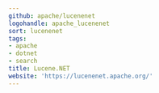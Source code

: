 ```yaml
---
github: apache/lucenenet
logohandle: apache_lucenenet
sort: lucenenet
tags:
- apache
- dotnet
- search
title: Lucene.NET
website: 'https://lucenenet.apache.org/'
---
```

